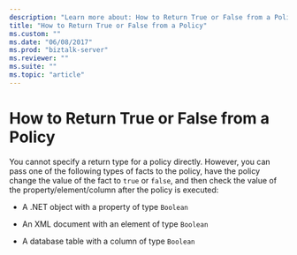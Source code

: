 ```yaml
---
description: "Learn more about: How to Return True or False from a Policy"
title: "How to Return True or False from a Policy"
ms.custom: ""
ms.date: "06/08/2017"
ms.prod: "biztalk-server"
ms.reviewer: ""
ms.suite: ""
ms.topic: "article"
---
```

# How to Return True or False from a Policy
You cannot specify a return type for a policy directly. However, you can pass one of the following types of facts to the policy, have the policy change the value of the fact to `true` or `false`, and then check the value of the property/element/column after the policy is executed:  
  
-   A .NET object with a property of type `Boolean`  
  
-   An XML document with an element of type `Boolean`  
  
-   A database table with a column of type `Boolean`
